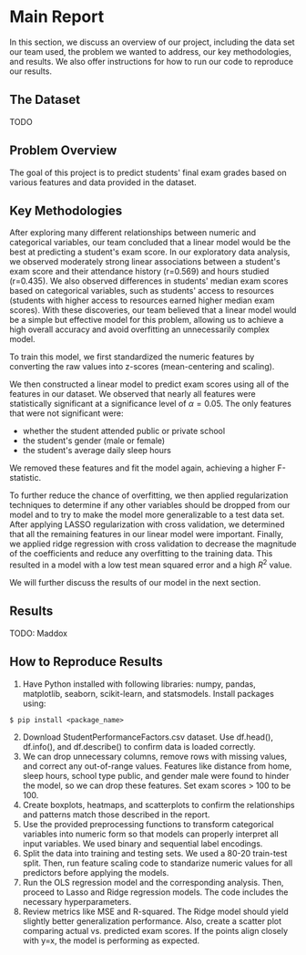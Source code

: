 # Main Report

In this section, we discuss an overview of our project, including the data set our team used, the problem we wanted to address, our key methodologies, and results.
We also offer instructions for how to run our code to reproduce our results.

## The Dataset

TODO

## Problem Overview

The goal of this project is to predict students' final exam grades based on various features and data provided in the dataset.

## Key Methodologies

After exploring many different relationships between numeric and categorical variables, our team concluded that a linear model would be the best at predicting a student's exam score.
In our exploratory data analysis, we observed moderately strong linear associations between a student's exam score and their attendance history (r=0.569) and hours studied (r=0.435).
We also observed differences in students' median exam scores based on categorical variables, such as students' access to resources (students with higher access to resources earned higher median exam scores).
With these discoveries, our team believed that a linear model would be a simple but effective model for this problem, allowing us to achieve a high overall accuracy and avoid overfitting an unnecessarily complex model.

To train this model, we first standardized the numeric features by converting the raw values into z-scores (mean-centering and scaling).

We then constructed a linear model to predict exam scores using all of the features in our dataset.
We observed that nearly all features were statistically significant at a significance level of $\alpha = 0.05$.
The only features that were not significant were:

* whether the student attended public or private school
* the student's gender (male or female)
* the student's average daily sleep hours

We removed these features and fit the model again, achieving a higher F-statistic.

To further reduce the chance of overfitting, we then applied regularization techniques to determine if any other variables should be dropped from our model and to try to make the model more generalizable to a test data set.
After applying LASSO regularization with cross validation, we determined that all the remaining features in our linear model were important.
Finally, we applied ridge regression with cross validation to decrease the magnitude of the coefficients and reduce any overfitting to the training data.
This resulted in a model with a low test mean squared error and a high $R^2$ value.

We will further discuss the results of our model in the next section.

## Results

TODO: Maddox

## How to Reproduce Results

1. Have Python installed with following libraries: numpy, pandas, matplotlib, seaborn, scikit-learn, and statsmodels. Install packages using:
```
$ pip install <package_name>
```
2. Download StudentPerformanceFactors.csv dataset. Use df.head(), df.info(), and df.describe() to confirm data is loaded correctly.
3. We can drop unnecessary columns, remove rows with missing values, and correct any out-of-range values. Features like distance from home, sleep hours, school type public, and gender male were found to hinder the model, so we can drop these features. Set exam scores > 100 to be 100.
4. Create boxplots, heatmaps, and scatterplots to confirm the relationships and patterns match those described in the report.
5. Use the provided preprocessing functions to transform categorical variables into numeric form so that models can properly interpret all input variables. We used binary and sequential label encodings.
6. Split the data into training and testing sets. We used a 80-20 train-test split. Then, run feature scaling code to standarize numeric values for all predictors before applying the models.
7. Run the OLS regression model and the corresponding analysis. Then, proceed to Lasso and Ridge regression models. The code includes the necessary hyperparameters.
8. Review metrics like MSE and R-squared. The Ridge model should yield slightly better generalization performance. Also, create a scatter plot comparing actual vs. predicted exam scores. If the points align closely with y=x, the model is performing as expected.
